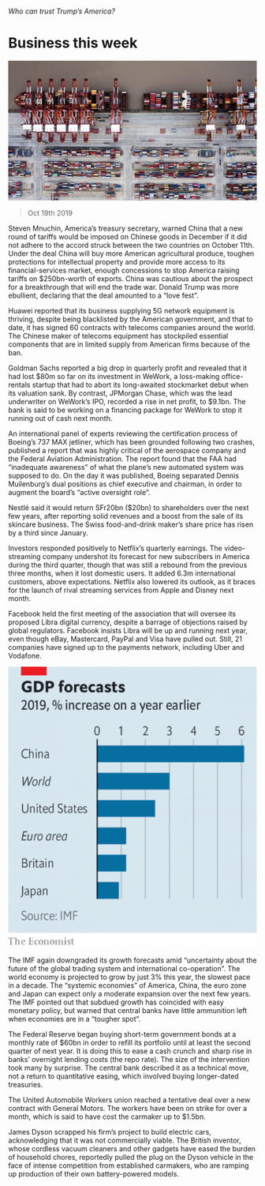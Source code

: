 ###### Who can trust Trump’s America?

# Business this week 

![image](images/20191019_wwp501.jpg) 

> Oct 19th 2019 

Steven Mnuchin, America’s treasury secretary, warned China that a new round of tariffs would be imposed on Chinese goods in December if it did not adhere to the accord struck between the two countries on October 11th. Under the deal China will buy more American agricultural produce, toughen protections for intellectual property and provide more access to its financial-services market, enough concessions to stop America raising tariffs on $250bn-worth of exports. China was cautious about the prospect for a breakthrough that will end the trade war. Donald Trump was more ebullient, declaring that the deal amounted to a “love fest”. 

Huawei reported that its business supplying 5G network equipment is thriving, despite being blacklisted by the American government, and that to date, it has signed 60 contracts with telecoms companies around the world. The Chinese maker of telecoms equipment has stockpiled essential components that are in limited supply from American firms because of the ban. 

Goldman Sachs reported a big drop in quarterly profit and revealed that it had lost $80m so far on its investment in WeWork, a loss-making office-rentals startup that had to abort its long-awaited stockmarket debut when its valuation sank. By contrast, JPMorgan Chase, which was the lead underwriter on WeWork’s IPO, recorded a rise in net profit, to $9.1bn. The bank is said to be working on a financing package for WeWork to stop it running out of cash next month. 

An international panel of experts reviewing the certification process of Boeing’s 737 MAX jetliner, which has been grounded following two crashes, published a report that was highly critical of the aerospace company and the Federal Aviation Administration. The report found that the FAA had “inadequate awareness” of what the plane’s new automated system was supposed to do. On the day it was published, Boeing separated Dennis Muilenburg’s dual positions as chief executive and chairman, in order to augment the board’s “active oversight role”. 

Nestlé said it would return SFr20bn ($20bn) to shareholders over the next few years, after reporting solid revenues and a boost from the sale of its skincare business. The Swiss food-and-drink maker’s share price has risen by a third since January. 

Investors responded positively to Netflix’s quarterly earnings. The video-streaming company undershot its forecast for new subscribers in America during the third quarter, though that was still a rebound from the previous three months, when it lost domestic users. It added 6.3m international customers, above expectations. Netflix also lowered its outlook, as it braces for the launch of rival streaming services from Apple and Disney next month. 

Facebook held the first meeting of the association that will oversee its proposed Libra digital currency, despite a barrage of objections raised by global regulators. Facebook insists Libra will be up and running next year, even though eBay, Mastercard, PayPal and Visa have pulled out. Still, 21 companies have signed up to the payments network, including Uber and Vodafone. 

![image](images/20191019_WWC010_1.png) 

The IMF again downgraded its growth forecasts amid “uncertainty about the future of the global trading system and international co-operation”. The world economy is projected to grow by just 3% this year, the slowest pace in a decade. The “systemic economies” of America, China, the euro zone and Japan can expect only a moderate expansion over the next few years. The IMF pointed out that subdued growth has coincided with easy monetary policy, but warned that central banks have little ammunition left when economies are in a “tougher spot”. 

The Federal Reserve began buying short-term government bonds at a monthly rate of $60bn in order to refill its portfolio until at least the second quarter of next year. It is doing this to ease a cash crunch and sharp rise in banks’ overnight lending costs (the repo rate). The size of the intervention took many by surprise. The central bank described it as a technical move, not a return to quantitative easing, which involved buying longer-dated treasuries. 

The United Automobile Workers union reached a tentative deal over a new contract with General Motors. The workers have been on strike for over a month, which is said to have cost the carmaker up to $1.5bn. 

James Dyson scrapped his firm’s project to build electric cars, acknowledging that it was not commercially viable. The British inventor, whose cordless vacuum cleaners and other gadgets have eased the burden of household chores, reportedly pulled the plug on the Dyson vehicle in the face of intense competition from established carmakers, who are ramping up production of their own battery-powered models. 

